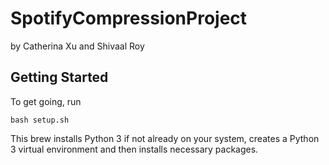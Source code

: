 # SpotifyCompressionProject
by Catherina Xu and Shivaal Roy

## Getting Started
To get going, run 
```shell script
bash setup.sh
```
This brew installs Python 3 if not already on your system, creates a Python 3
 virtual environment and then installs necessary packages. 
